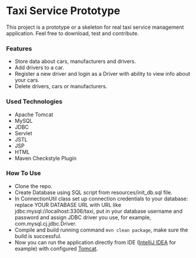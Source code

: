 # Taxi Service Prototype
This project is a prototype or a skeleton for real taxi service management application. Feel free to download, test and contribute.
### Features
- Store data about cars, manufacturers and drivers.
- Add drivers to a car.
- Register a new driver and login as a Driver with ability to view info about your cars.
- Delete drivers, cars or manufacturers.
### Used Technologies
- Apache Tomcat
- MySQL
- JDBC
- Servlet
- JSTL
- JSP
- HTML
- Maven Checkstyle Plugin
### How To Use
- Clone the repo.
- Create Database using SQL script from resources/init_db.sql file.
- In ConnectionUtil class set up connection credentials to your database: replace YOUR DATABASE URL with URL like jdbc:mysql://localhost:3306/taxi, put in your database username and password and assign JDBC driver you use, for example, com.mysql.cj.jdbc.Driver.
- Compile and build running command `mvn clean package`, make sure the build is successful.
- Now you can run the application directly from IDE ([IntelliJ IDEA](https://www.jetbrains.com/idea/) for example) with configured [Tomcat](https://tomcat.apache.org/).
